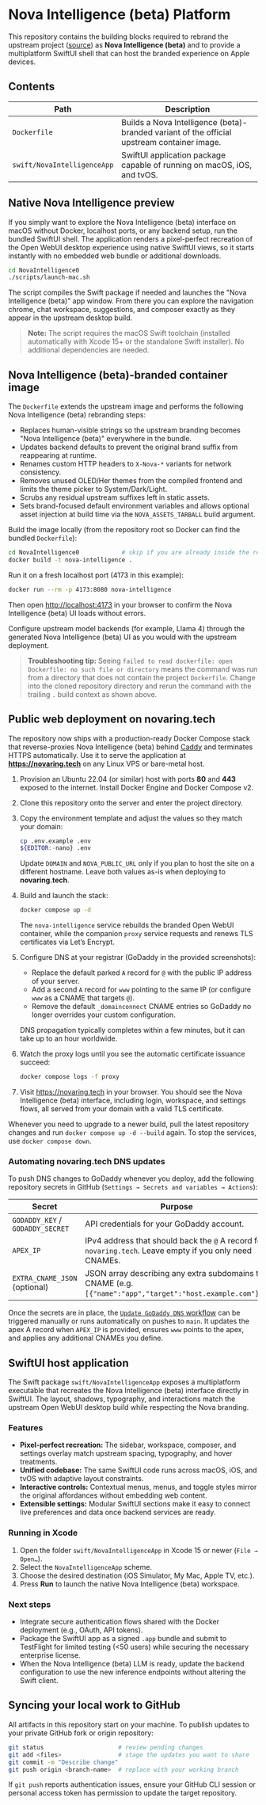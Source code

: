 # Nova Intelligence (beta) Platform

This repository contains the building blocks required to rebrand the upstream project ([source](https://github.com/open-webui/open-webui)) as **Nova Intelligence (beta)** and to provide a multiplatform SwiftUI shell that can host the branded experience on Apple devices.

## Contents

| Path | Description |
| --- | --- |
| `Dockerfile` | Builds a Nova Intelligence (beta)-branded variant of the official upstream container image. |
| `swift/NovaIntelligenceApp` | SwiftUI application package capable of running on macOS, iOS, and tvOS. |

## Native Nova Intelligence preview

If you simply want to explore the Nova Intelligence (beta) interface on macOS without Docker, localhost ports, or any backend setup, run the bundled SwiftUI shell. The application renders a pixel-perfect recreation of the Open WebUI desktop experience using native SwiftUI views, so it starts instantly with no embedded web bundle or additional downloads.

```bash
cd NovaIntelligence0
./scripts/launch-mac.sh
```

The script compiles the Swift package if needed and launches the "Nova Intelligence (beta)" app window. From there you can explore the navigation chrome, chat workspace, suggestions, and composer exactly as they appear in the upstream desktop build.

> **Note:** The script requires the macOS Swift toolchain (installed automatically with Xcode 15+ or the standalone Swift installer). No additional dependencies are needed.

## Nova Intelligence (beta)-branded container image

The `Dockerfile` extends the upstream image and performs the following Nova Intelligence (beta) rebranding steps:

* Replaces human-visible strings so the upstream branding becomes "Nova Intelligence (beta)" everywhere in the bundle.
* Updates backend defaults to prevent the original brand suffix from reappearing at runtime.
* Renames custom HTTP headers to `X-Nova-*` variants for network consistency.
* Removes unused OLED/Her themes from the compiled frontend and limits the theme picker to System/Dark/Light.
* Scrubs any residual upstream suffixes left in static assets.
* Sets brand-focused default environment variables and allows optional asset injection at build time via the `NOVA_ASSETS_TARBALL` build argument.

Build the image locally (from the repository root so Docker can find the bundled `Dockerfile`):

```bash
cd NovaIntelligence0            # skip if you are already inside the repo folder
docker build -t nova-intelligence .
```

Run it on a fresh localhost port (4173 in this example):

```bash
docker run --rm -p 4173:8080 nova-intelligence
```

Then open <http://localhost:4173> in your browser to confirm the Nova Intelligence (beta) UI loads without errors.

Configure upstream model backends (for example, Llama 4) through the generated Nova Intelligence (beta) UI as you would with the upstream deployment.

> **Troubleshooting tip:** Seeing `failed to read dockerfile: open Dockerfile: no such file or directory` means the command was run from a directory that does not contain the project `Dockerfile`. Change into the cloned repository directory and rerun the command with the trailing `.` build context as shown above.

## Public web deployment on novaring.tech

The repository now ships with a production-ready Docker Compose stack that reverse-proxies Nova Intelligence (beta) behind [Caddy](https://caddyserver.com) and terminates HTTPS automatically. Use it to serve the application at **https://novaring.tech** on any Linux VPS or bare-metal host.

1. Provision an Ubuntu 22.04 (or similar) host with ports **80** and **443** exposed to the internet. Install Docker Engine and Docker Compose v2.
2. Clone this repository onto the server and enter the project directory.
3. Copy the environment template and adjust the values so they match your domain:

   ```bash
   cp .env.example .env
   ${EDITOR:-nano} .env
   ```

   Update `DOMAIN` and `NOVA_PUBLIC_URL` only if you plan to host the site on a different hostname. Leave both values as-is when deploying to **novaring.tech**.

4. Build and launch the stack:

   ```bash
   docker compose up -d
   ```

   The `nova-intelligence` service rebuilds the branded Open WebUI container, while the companion `proxy` service requests and renews TLS certificates via Let’s Encrypt.

5. Configure DNS at your registrar (GoDaddy in the provided screenshots):

   * Replace the default parked `A` record for `@` with the public IP address of your server.
   * Add a second `A` record for `www` pointing to the same IP (or configure `www` as a CNAME that targets `@`).
   * Remove the default `_domainconnect` CNAME entries so GoDaddy no longer overrides your custom configuration.

   DNS propagation typically completes within a few minutes, but it can take up to an hour worldwide.

6. Watch the proxy logs until you see the automatic certificate issuance succeed:

   ```bash
   docker compose logs -f proxy
   ```

7. Visit <https://novaring.tech> in your browser. You should see the Nova Intelligence (beta) interface, including login, workspace, and settings flows, all served from your domain with a valid TLS certificate.

Whenever you need to upgrade to a newer build, pull the latest repository changes and run `docker compose up -d --build` again. To stop the services, use `docker compose down`.

### Automating novaring.tech DNS updates

To push DNS changes to GoDaddy whenever you deploy, add the following repository secrets in GitHub (`Settings → Secrets and variables → Actions`):

| Secret | Purpose |
| --- | --- |
| `GODADDY_KEY` / `GODADDY_SECRET` | API credentials for your GoDaddy account. |
| `APEX_IP` | IPv4 address that should back the `@` A record for `novaring.tech`. Leave empty if you only need CNAMEs. |
| `EXTRA_CNAME_JSON` (optional) | JSON array describing any extra subdomains to CNAME (e.g. `[{"name":"app","target":"host.example.com"}]`). |

Once the secrets are in place, the [`Update GoDaddy DNS` workflow](.github/workflows/update-dns.yml) can be triggered manually or runs automatically on pushes to `main`. It updates the apex A record when `APEX_IP` is provided, ensures `www` points to the apex, and applies any additional CNAMEs you define.

## SwiftUI host application

The Swift package `swift/NovaIntelligenceApp` exposes a multiplatform executable that recreates the Nova Intelligence (beta) interface directly in SwiftUI. The layout, shadows, typography, and interactions match the upstream Open WebUI desktop build while respecting the Nova branding.

### Features

* **Pixel-perfect recreation:** The sidebar, workspace, composer, and settings overlay match upstream spacing, typography, and hover treatments.
* **Unified codebase:** The same SwiftUI code runs across macOS, iOS, and tvOS with adaptive layout constraints.
* **Interactive controls:** Contextual menus, menus, and toggle styles mirror the original affordances without embedding web content.
* **Extensible settings:** Modular SwiftUI sections make it easy to connect live preferences and data once backend services are ready.

### Running in Xcode

1. Open the folder `swift/NovaIntelligenceApp` in Xcode 15 or newer (`File → Open…`).
2. Select the `NovaIntelligenceApp` scheme.
3. Choose the desired destination (iOS Simulator, My Mac, Apple TV, etc.).
4. Press **Run** to launch the native Nova Intelligence (beta) workspace.

### Next steps

* Integrate secure authentication flows shared with the Docker deployment (e.g., OAuth, API tokens).
* Package the SwiftUI app as a signed `.app` bundle and submit to TestFlight for limited testing (<50 users) while securing the necessary enterprise license.
* When the Nova Intelligence (beta) LLM is ready, update the backend configuration to use the new inference endpoints without altering the Swift client.

## Syncing your local work to GitHub

All artifacts in this repository start on your machine. To publish updates to your private GitHub fork or origin repository:

```bash
git status                     # review pending changes
git add <files>                # stage the updates you want to share
git commit -m "Describe change"
git push origin <branch-name>  # replace with your working branch
```

If `git push` reports authentication issues, ensure your GitHub CLI session or personal access token has permission to update the target repository.
